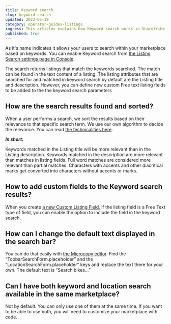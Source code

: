 ```yaml
---
title: Keyword search
slug: keyword-search
updated: 2023-05-19
category: operator-guides-listings
ingress: This articles explains how Keyword search works in Sharetribe.
published: true
---
```


As it's name indicates it allows your users to search within your
marketplace based on keywords. You can enable Keyword search from
[the Listing Search settings page in Console](https://flex-console.sharetribe.com/a/listings/listing-search).

The search returns listings that match the keywords searched. The match
can be found in the text content of a listing. The listing attributes
that are searched for and matched in keyword search by default are the
Listing title and description. However, you can define new custom Free
text listing fields to be added to the the keyword search parameters

## How are the search results found and sorted?

When a user performs a search, we sort the results based on their
relevance to that specific search term. We use our own algorithm to
decide the relevance. You can read
[the technicalities here](https://www.sharetribe.com/docs/concepts/how-the-listing-search-works/#keyword-search).

**_In short:_**

Keywords matched in the Listing title will be more relevant than in the
Listing description. Keywords matched in the description are more
relevant than matches in listing fields. Full word matches are
considered more relevant than partial matches. Characters with accents
and other diacritical marks get converted into characters without
accents or marks.

## How to add custom fields to the Keyword search results?

When you create
[a new Custom Listing Field](https://www.sharetribe.com/docs/operator-guides/how-to-add-and-edit-listing-fields/),
if the listing field is a Free Text type of field, you can enable the
option to include the field in the keyword search.

## How can I change the default text displayed in the search bar?

You can do that easily with
[the Microcopy editor](https://www.sharetribe.com/docs/operator-guides/how-to-use-microcopy-editor/).
Find the “TopbarSearchForm.placeholder” and the
“LocationSearchForm.placeholder” keys and replace the text there for
your own. The default text is “Search bikes…”

## Can I have both keyword and location search available in the same marketplace?

Not by default. You can only use one of them at the same time. If you
want to be able to use both, you will need to customize your marketplace
with code.